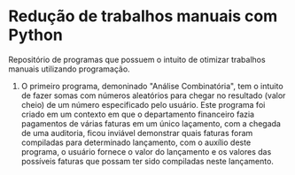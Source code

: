 # Redução de trabalhos manuais com Python

Repositório de programas que possuem o intuito de otimizar trabalhos manuais utilizando programação.

1. O primeiro programa, demoninado "Análise Combinatória", tem o intuito de fazer somas com números aleatórios para chegar no resultado (valor cheio) de um número especificado pelo usuário. Este programa foi criado em um contexto em que o departamento financeiro fazia pagamentos de várias faturas em um único laçamento, com a chegada de uma auditoria, ficou inviável demonstrar quais faturas foram compiladas para determinado lançamento, com o auxílio deste programa, o usuário fornece o valor do lançamento e os valores das possíveis faturas que possam ter sido compiladas neste lançamento.

